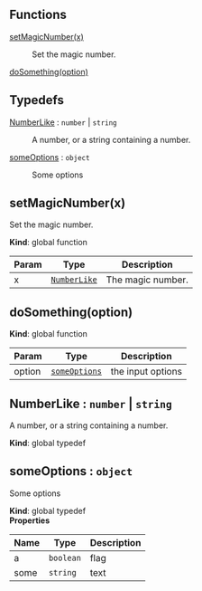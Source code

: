 ## Functions

<dl>
<dt><a href="#setMagicNumber">setMagicNumber(x)</a></dt>
<dd><p>Set the magic number.</p>
</dd>
<dt><a href="#doSomething">doSomething(option)</a></dt>
<dd></dd>
</dl>

## Typedefs

<dl>
<dt><a href="#NumberLike">NumberLike</a> : <code>number</code> | <code>string</code></dt>
<dd><p>A number, or a string containing a number.</p>
</dd>
<dt><a href="#someOptions">someOptions</a> : <code>object</code></dt>
<dd><p>Some options</p>
</dd>
</dl>

<a name="setMagicNumber"></a>
## setMagicNumber(x)
Set the magic number.

**Kind**: global function  

| Param | Type | Description |
| --- | --- | --- |
| x | <code>[NumberLike](#NumberLike)</code> | The magic number. |

<a name="doSomething"></a>
## doSomething(option)
**Kind**: global function  

| Param | Type | Description |
| --- | --- | --- |
| option | <code>[someOptions](#someOptions)</code> | the input options |

<a name="NumberLike"></a>
## NumberLike : <code>number</code> &#124; <code>string</code>
A number, or a string containing a number.

**Kind**: global typedef  
<a name="someOptions"></a>
## someOptions : <code>object</code>
Some options

**Kind**: global typedef  
**Properties**

| Name | Type | Description |
| --- | --- | --- |
| a | <code>boolean</code> | flag |
| some | <code>string</code> | text |

